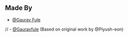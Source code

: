 ## Made By

- [@Gaurav Fule](https://github.com/Gauravfule)

// - [@Gauravfule](https://github.com/Gauravfule) (Based on original work by @Piyush-eon)